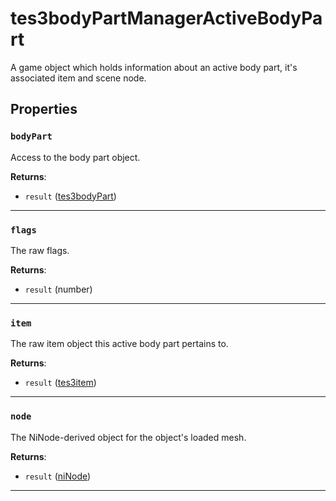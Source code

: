 <!---
	This file is autogenerated. Do not edit this file manually. Your changes will be ignored.
	More information: https://github.com/MWSE/MWSE/tree/master/docs
-->

# tes3bodyPartManagerActiveBodyPart

A game object which holds information about an active body part, it's associated item and scene node.

## Properties

### `bodyPart`
<div class="search_terms" style="display: none">bodypart</div>

Access to the body part object.

**Returns**:

* `result` ([tes3bodyPart](../../types/tes3bodyPart))

***

### `flags`
<div class="search_terms" style="display: none">flags</div>

The raw flags.

**Returns**:

* `result` (number)

***

### `item`
<div class="search_terms" style="display: none">item</div>

The raw item object this active body part pertains to.

**Returns**:

* `result` ([tes3item](../../types/tes3item))

***

### `node`
<div class="search_terms" style="display: none">node</div>

The NiNode-derived object for the object's loaded mesh.

**Returns**:

* `result` ([niNode](../../types/niNode))

***

